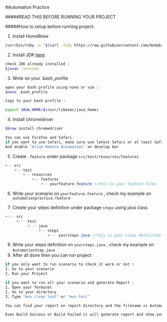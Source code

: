 #Automation Practice

#####READ THIS BEFORE RUNNING YOUR PROJECT

#####How to setup before running project:

1. Install HomeBrew

```bash
/usr/bin/ruby -e "$(curl -fsSL https://raw.githubusercontent.com/Homebrew/install/master/install)"
```
2. Install JDK [here](http://www.oracle.com/technetwork/java/javase/downloads/jdk8-downloads-2133151.html)

```bash
check JDK already installed :
$javac -version
```

3. Write on your .bash_profile

```bash
open your bash profile using nano or vim :
$nano .bash_profile
```

```bash
Copy to your bash profile :

export JAVA_HOME=$(/usr/libexec/java_home)
```

4. Install chromedriver
```bash
$brew install chromedriver
```
```bash
You can use Firefox and Safari.
if you want to use Safari, make sure use latest Safari or at least Safari 10.0
And enable "Allow Remote Automation" on develop bar
```
5. Create `.feature` under package `src/test/resources/features`
```java
+-- src
    +-- test
        +-- resources
            +-- features
                +-- yourfeature.feature //this is your feature files
```
6. Write your scenario on `yourfeature.feature` , check my example on `automationpractice.feature`

7. Create your steps definition under package `steps` using java class
```java
+--- src
     +--- test
          +--- java
               +-- steps
                   +--- yoursteps.java //this is your steps definition
```
8. Write your steps definition on `yoursteps.java` , check my example on `AutomationStep.java`
9. After all done then you can run project
```bash
if you only want to run scenario to check it work or not :
1. Go to your scenario
2. Run your Project
```
```bash
if you want to run all your scenario and generate Report :
1. Open your Terminal
2. Go to your directory
3. Type "mvn clean test" or "mvn test"

You can find your report on report directory and the filename is AutomationPracticeReport.html
```
```bash
Even Build Success or Build Failed it will generate report and show you where is the error happen

